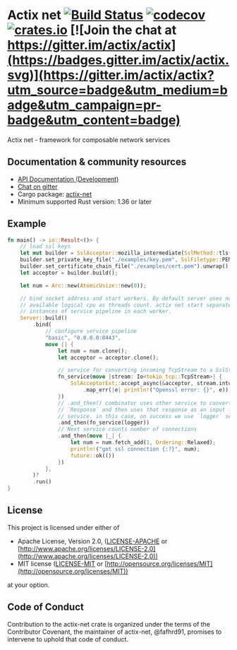 # Actix net [![Build Status](https://travis-ci.org/actix/actix-net.svg?branch=master)](https://travis-ci.org/actix/actix-net) [![codecov](https://codecov.io/gh/actix/actix-net/branch/master/graph/badge.svg)](https://codecov.io/gh/actix/actix-net) [![crates.io](https://meritbadge.herokuapp.com/actix-net)](https://crates.io/crates/actix-net) [![Join the chat at https://gitter.im/actix/actix](https://badges.gitter.im/actix/actix.svg)](https://gitter.im/actix/actix?utm_source=badge&utm_medium=badge&utm_campaign=pr-badge&utm_content=badge)

Actix net - framework for composable network services

## Documentation & community resources

* [API Documentation (Development)](https://actix.rs/actix-net/actix_net/)
* [Chat on gitter](https://gitter.im/actix/actix)
* Cargo package: [actix-net](https://crates.io/crates/actix-net)
* Minimum supported Rust version: 1.36 or later

## Example

```rust
fn main() -> io::Result<()> {
    // load ssl keys
    let mut builder = SslAcceptor::mozilla_intermediate(SslMethod::tls()).unwrap();
    builder.set_private_key_file("./examples/key.pem", SslFiletype::PEM).unwrap();
    builder.set_certificate_chain_file("./examples/cert.pem").unwrap();
    let acceptor = builder.build();

    let num = Arc::new(AtomicUsize::new(0));

    // bind socket address and start workers. By default server uses number of
    // available logical cpu as threads count. actix net start separate
    // instances of service pipeline in each worker.
    Server::build()
        .bind(
            // configure service pipeline
            "basic", "0.0.0.0:8443",
            move || {
                let num = num.clone();
                let acceptor = acceptor.clone();

                // service for converting incoming TcpStream to a SslStream<TcpStream>
                fn_service(move |stream: Io<tokio_tcp::TcpStream>| {
                    SslAcceptorExt::accept_async(&acceptor, stream.into_parts().0)
                        .map_err(|e| println!("Openssl error: {}", e))
                })
                // .and_then() combinator uses other service to convert incoming `Request` to a
                // `Response` and then uses that response as an input for next
                // service. in this case, on success we use `logger` service
                .and_then(fn_service(logger))
                // Next service counts number of connections
                .and_then(move |_| {
                    let num = num.fetch_add(1, Ordering::Relaxed);
                    println!("got ssl connection {:?}", num);
                    future::ok(())
                })
            },
        )?
        .run()
}
```

## License

This project is licensed under either of

* Apache License, Version 2.0, ([LICENSE-APACHE](LICENSE-APACHE) or [http://www.apache.org/licenses/LICENSE-2.0](http://www.apache.org/licenses/LICENSE-2.0))
* MIT license ([LICENSE-MIT](LICENSE-MIT) or [http://opensource.org/licenses/MIT](http://opensource.org/licenses/MIT))

at your option.

## Code of Conduct

Contribution to the actix-net crate is organized under the terms of the
Contributor Covenant, the maintainer of actix-net, @fafhrd91, promises to
intervene to uphold that code of conduct.

